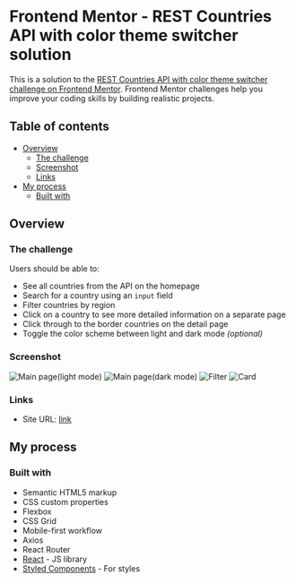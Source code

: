 # Frontend Mentor - REST Countries API with color theme switcher solution

This is a solution to the [REST Countries API with color theme switcher challenge on Frontend Mentor](https://www.frontendmentor.io/challenges/rest-countries-api-with-color-theme-switcher-5cacc469fec04111f7b848ca). Frontend Mentor challenges help you improve your coding skills by building realistic projects. 

## Table of contents

- [Overview](#overview)
  - [The challenge](#the-challenge)
  - [Screenshot](#screenshot)
  - [Links](#links)
- [My process](#my-process)
  - [Built with](#built-with)
## Overview

### The challenge

Users should be able to:

- See all countries from the API on the homepage
- Search for a country using an `input` field
- Filter countries by region
- Click on a country to see more detailed information on a separate page
- Click through to the border countries on the detail page
- Toggle the color scheme between light and dark mode *(optional)*

### Screenshot

![Main page(light mode)](https://user-images.githubusercontent.com/63904240/229566876-f0c5ae4f-6102-4dc0-a938-4dd6a9a04379.png)
![Main page(dark mode)](https://user-images.githubusercontent.com/63904240/229566951-da8d351f-8c4d-4ffa-a56d-fe22f3c23cdb.png)
![Filter](https://user-images.githubusercontent.com/63904240/229567105-ef97f0c5-b700-4858-b6d1-6347959ba62e.png)
![Card](https://user-images.githubusercontent.com/63904240/229567140-aa177bcd-9d48-42ef-8634-04bfcee34f95.png)




### Links

- Site URL: [link](http://skredmi.github.io/spa-countries-api)

## My process

### Built with

- Semantic HTML5 markup
- CSS custom properties
- Flexbox
- CSS Grid
- Mobile-first workflow
- Axios
- React Router
- [React](https://reactjs.org/) - JS library
- [Styled Components](https://styled-components.com/) - For styles
